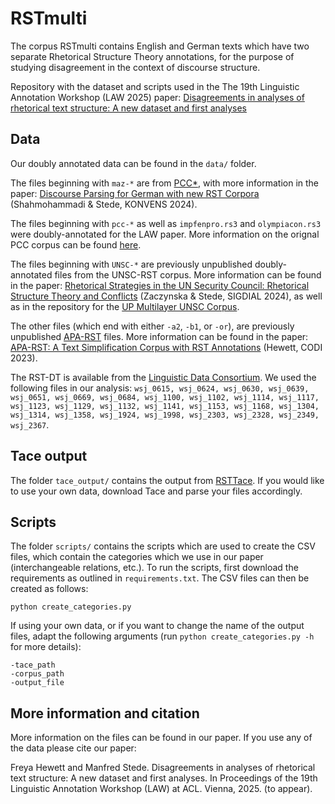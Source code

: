 # RSTmulti

The corpus RSTmulti contains English and German texts which have two separate Rhetorical Structure Theory annotations, for the purpose of studying disagreement in the context of discourse structure. 

Repository with the dataset and scripts used in the The 19th Linguistic Annotation Workshop (LAW 2025) paper: [Disagreements in analyses of rhetorical text structure: A new dataset and first analyses](https://aclanthology.org/)

## Data

Our doubly annotated data can be found in the `data/` folder.

The files beginning with `maz-*` are from [PCC*](https://github.com/mohamadi-sara20/pcc/tree/main/double-annotated), with more information in the paper: [Discourse Parsing for German with new RST Corpora](https://aclanthology.org/2024.konvens-main.7/) (Shahmohammadi & Stede, KONVENS 2024).

The files beginning with `pcc-*` as well as `impfenpro.rs3` and `olympiacon.rs3` were doubly-annotated for the LAW paper. More information on the orignal PCC corpus can be found [here](https://angcl.ling.uni-potsdam.de/resources/pcc.html).

The files beginning with `UNSC-*` are previously unpublished doubly-annotated files from the UNSC-RST corpus. More information can be found in the paper: [Rhetorical Strategies in the UN Security Council: Rhetorical Structure Theory and Conflicts](https://aclanthology.org/2024.sigdial-1.2/) (Zaczynska & Stede, SIGDIAL 2024), as well as in the repository for the [UP Multilayer UNSC Corpus](https://github.com/discourse-lab/UMUC/tree/main).

The other files (which end with either `-a2`, `-b1`, or `-or`), are previously unpublished [APA-RST](https://github.com/fhewett/apa-rst) files. More information can be found in the paper: [APA-RST: A Text Simplification Corpus with RST Annotations](https://aclanthology.org/2023.codi-1.23/) (Hewett, CODI 2023).

The RST-DT is available from the [Linguistic Data Consortium](https://catalog.ldc.upenn.edu/LDC2002T07). We used the following files in our analysis: `wsj_0615, wsj_0624, wsj_0630, wsj_0639, wsj_0651, wsj_0669, wsj_0684, wsj_1100, wsj_1102, wsj_1114, wsj_1117, wsj_1123, wsj_1129, wsj_1132, wsj_1141, wsj_1153, wsj_1168, wsj_1304, wsj_1314, wsj_1358, wsj_1924, wsj_1998, wsj_2303, wsj_2328, wsj_2349, wsj_2367`.

## Tace output

The folder `tace_output/` contains the output from [RSTTace](https://github.com/tkutschbach/RST-Tace).
If you would like to use your own data, download Tace and parse your files accordingly.

## Scripts

The folder `scripts/` contains the scripts which are used to create the CSV files, which contain the categories which we use in our paper (interchangeable relations, etc.).
To run the scripts, first download the requirements as outlined in `requirements.txt`.
The CSV files can then be created as follows:
```
python create_categories.py 
```
If using your own data, or if you want to change the name of the output files, adapt the following arguments (run `python create_categories.py -h` for more details):
```
-tace_path
-corpus_path
-output_file
```

## More information and citation

More information on the files can be found in our paper. If you use any of the data please cite our paper:

Freya Hewett and Manfred Stede. Disagreements in analyses of rhetorical text structure: A new dataset and first analyses. In Proceedings of the 19th Linguistic Annotation Workshop (LAW) at ACL. Vienna, 2025. (to appear).



